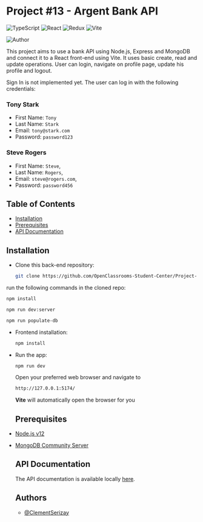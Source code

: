 # Project #13 - Argent Bank API


![TypeScript](https://img.shields.io/badge/TypeScript-%23007ACC?style=for-the-badge&logo=typescript&logoColor=white)
![React](https://img.shields.io/badge/-React-%23282C34?style=for-the-badge&logo=react&logoColor=%2361DAFB)
![Redux](https://img.shields.io/badge/Redux-%23593d88?style=for-the-badge&logo=redux&logoColor=white)
![Vite](https://img.shields.io/badge/Vite-%23000000?style=for-the-badge&logo=vite&logoColor=white)

![Author](https://img.shields.io/badge/Author-Cl%C3%A9ment%20Serizay-blue?style=for-the-badge)

This project aims to use a bank API using Node.js, Express and MongoDB and connect it to a React front-end using Vite.
It uses basic create, read and update operations. User can login, navigate on profile page, update his profile and logout.

Sign In is not implemented yet. The user can log in with the following credentials:

### Tony Stark

- First Name: `Tony`
- Last Name: `Stark`
- Email: `tony@stark.com`
- Password: `password123`

### Steve Rogers

- First Name: `Steve`,
- Last Name: `Rogers`,
- Email: `steve@rogers.com`,
- Password: `password456`

## Table of Contents

- [Installation](#installation)
- [Prerequisites](#prerequisites)
- [API Documentation](#api-documentation)

## Installation

- Clone this back-end repository:

  ```bash
  git clone https://github.com/OpenClassrooms-Student-Center/Project-10-Bank-API.git

  ```

run the following commands in the cloned repo:

  ```bash
npm install
```	

  ```bash
npm run dev:server
  ```

  ```bash
npm run populate-db
  ```


- Frontend installation:


  ```bash
  npm install
  ```

- Run the app:


  ```bash
  npm run dev
  ```

  Open your preferred web browser and navigate to

  ```bash
  http://127.0.0.1:5174/
  ```

  **Vite** will automatically open the browser for you

  ## Prerequisites

- [Node.js v12](https://nodejs.org/en/)
- [MongoDB Community Server](https://www.mongodb.com/try/download/community)

  ## API Documentation

  The API documentation is available locally [here](http://localhost:3001/api-docs/).

  ## Authors

  - [@ClementSerizay](https://www.linkedin.com/in/cl%C3%A9ment-serizay-044911262/ "Clement Serizay's LinkedIn profile")

